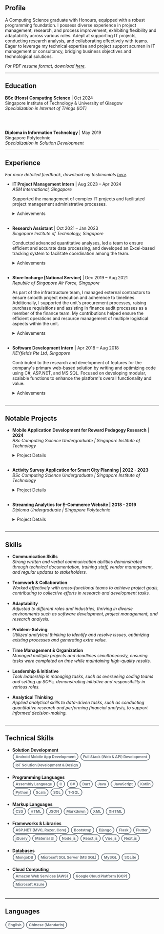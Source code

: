 ## Profile
A Computing Science graduate with Honours, equipped with a robust programming foundation. I possess diverse experience in project management, research, and process improvement, exhibiting flexibility and adaptability across various roles. Adept at supporting IT projects, conducting research analysis, and collaborating effectively with teams. Eager to leverage my technical expertise and project support acumen in IT management or consultancy, bridging business objectives and technological solutions.

*For PDF resume format, download [here](./assets/files/KohDingYuan_Resume.pdf).*

<style>
	.pill-badge {
		margin: 0.1em 0.1em;
		display: inline-block;
		padding: 0.25em 0.6em;
		font-size: 0.75rem;
		font-weight: 700;
		border-radius: 5rem;
		text-align: center;
		vertical-align: baseline;
		white-space: nowrap;
		color: #fff;
		background-color: #6c757d;
	}

	.pill-badge-outline {
		margin: 0.1em 0.1em;
		display: inline-block;
		padding: 0.25em 0.6em;
		font-size: 0.75rem;
		font-weight: 700;
		border-radius: 5rem;
		text-align: center;
		vertical-align: baseline;
		white-space: nowrap;
		color: #6c757d;
		border: 2px solid #6c757d;
		background-color: transparent;
	}
</style>

---

## Education
**BSc (Hons) Computing Science** | Oct 2024  
  Singapore Institute of Technology & University of Glasgow  
  *Specialization in Internet of Things (IOT)*

<br><br>

**Diploma in Information Technology** | May 2019  
  Singapore Polytechnic  
  *Specialization in Solution Development*

---

## Experience

*For more detailed feedback, download my testimonials [here](./assets/files/KohDingYuan_Testimonials.pdf).*

- **IT Project Management Intern** | Aug 2023 – Apr 2024  
  *ASM International, Singapore*  

  Supported the management of complex IT projects and facilitated project management administrative processes.  

  <details>
    <summary>Achievements</summary>

    <strong>Project Panaya</strong>
	<ul>
	  <li>Coordinated with Panaya's support team to ensure a smooth onboarding process for the company's adoption of Panaya's SAP Testing solution.</li>
	  <li>Standardised internal processes and developed documentation to streamline the integration and usage of Panaya's solution within the company.</li>
	  <li>Provided technical support for the implementation of Panaya's solution.</li>
	  <li>Conducted staff training sessions for Panaya’s SAP Testing.</li>
	</ul>

    <strong>Project Variant Configurator (VC) Phase 2</strong>
	<ul>
	  <li>Supported the System Integration Test, User Acceptance Test, and Go-Live phases, ensuring seamless onsite collaboration.</li>
	  <li>Documented handover processes to facilitate knowledge transfer.</li>
	  <li>Created and migrated test cases from existing systems and user requirements to Panaya's SAP Testing solution.</li>
	</ul>

    <strong>Project TRANS4M</strong>
	<ul>
	  <li>Assisted with administrative tasks and logistics management.</li>
	  <li>Documented handover processes to support project transition.</li>
	  <li>Supported the migration of test cases from existing systems and user requirements to Panaya's SAP Testing solution.</li>
	</ul>
  </details><br>

- **Research Assistant** | Oct 2021 – Jan 2023  
  *Singapore Institute of Technology, Singapore*

  Conducted advanced quantitative analyses, led a team to ensure efficient and accurate data processing, and developed an Excel-based tracking system to facilitate coordination among the team.

  <details>
    <summary>Achievements</summary>

    <strong>Project Blended Design and Critical Thinking</strong>
    <ul>
      <li>Assisted in a large-scale SIT ALIGN funded project aimed at developing critical thinking skills in undergraduates across multiple programmes in SIT.</li>
      <li>Performed lesson observations and conducted comprehensive literature reviews.</li>
      <li>Encoded data from lesson observations for subsequent processing and analysis.</li>
    </ul>
  </details><br>

- **Store Incharge [National Service]** | Dec 2019 – Aug 2021  
  *Republic of Singapore Air Force, Singapore*

  As part of the infrastructure team, I managed external contractors to ensure smooth project execution and adherence to timelines. Additionally, I supported the unit's procurement processes, raising purchase requisitions and assisting in finance audit processes as a member of the finance team. My contributions helped ensure the efficient operations and resource management of multiple logistical aspects within the unit.

  <details>
    <summary>Achievements</summary>
  
    <strong>Budget Planning</strong>
    <ul>
      <li>Assisted in annual budget planning by analyzing three years of expense data to improve forecasting accuracy for the FY21/22 budget.</li>
      <li>Leveraged historical data and quarter-on-quarter analysis to forecast budgets amid the COVID-19 transition period.</li>
      <li>Applied manual analysis methods, including linear regression and moving averages, to identify financial trends and improve budget accuracy.</li>
      <li>Enhanced forecasting precision by breaking down expenses into subcategories and analyzing each independently.</li>
    </ul>
  
    <strong>Infrastructural Improvements</strong>
    <ul>
      <li>Prepared clearance forms to facilitate contractor work, ensuring compliance with regulations and streamlining workflows.</li>
      <li>Oversaw contractors and tracked major infrastructure projects such as anti-slip tile installations, energy-efficient LED upgrades, and comprehensive toilet renovations.</li>
      <li>Coordinated routine contractor services like tank inspections and pest control, ensuring adherence to schedules and quality standards.</li>
    </ul>
  
    <strong>National Day Parade 2020</strong>
    <ul>
      <li>Contributed to the management of bus dispatching for parade participants, ensuring timely and efficient transport.</li>
      <li>Identified communication gaps and logistical inefficiencies during the event, leading to process improvements.</li>
      <li>Developed a Telegram chatbot to streamline on-site communication, enabling real-time access to relevant data and improving information availability.</li>
      <li>Enhanced the efficiency and accuracy of logistics coordination, resulting in smoother operations and setting a new communication standard for large-scale events.</li>
    </ul>
  </details><br>

- **Software Development Intern** | Apr 2018 – Aug 2018  
  *KEYfields Pte Ltd, Singapore*  

  Contributed to the research and development of features for the company's primary web-based solution by writing and optimizing code using C#, ASP.NET, and MS SQL. Focused on developing modular, scalable functions to enhance the platform's overall functionality and value.

  <details>
    <summary>Achievements</summary>
  
    <strong>Route Optimization Algorithm</strong>
    <ul>
      <li>Developed a route optimization algorithm leveraging Dijkstra's Algorithm and the Google Maps API's live data, addressing a critical client need and   enhancing the company's offerings.</li>
      <li>The algorithm incorporated route planning and optimization features to solve the Travelling Salesman Problem, improving service capabilities and   efficiency.</li>
      <li>The solution helped retain a client who was considering switching to a competitor due to the lack of such features, boosting client satisfaction and   long-term business retention.</li>
    </ul>
  
    <strong>National Trade Platform (NTP)</strong>
    <ul>
      <li>Developed API functions and data transformation processes with Singapore Customs and Accenture to integrate the company's solution with the National   Trade Platform.</li>
      <li>The integration ensured the solution met regulatory requirements, enabling clients to access government services and remain compliant.</li>
      <li>The NTP integration improved the company's competitiveness by offering government-compliant services, increasing the platform's value and appeal to   clients requiring such services.</li>
    </ul>

    <strong>Brute Force Attack Detection</strong>
    <ul>
      <li>Discovered a significant performance drop in the company's SQL server and investigated the database logs, identifying unusual activity from an IP   address in a country without registered clients.</li>
      <li>Recognized this anomaly as a potential brute force attack, promptly reporting the findings and recommending actions to improve database security.</li>
      <li>The recommendations resulted in measures taken to enhance protection against attacks, ensuring data security.</li>
    </ul>
  
    <strong>Backup Checker</strong>
    <ul>
      <li>Developed a console app to automate backup file monitoring and anomaly detection, streamlining the identification of discrepancies and improving data   integrity management.</li>
    </ul>
  
    <strong>Memory Leak Identification</strong>
    <ul>
      <li>Assisted in identifying and resolving a misdiagnosed memory shortage issue by hypothesizing a memory leak, rather than the lack of memory.</li>
      <li>Investigated and identified multiple unclosed database connections due to poor coding practices, which were fixed, improving system performance and   saving unnecessary hardware upgrades.</li>
    </ul>
  </details><br>

---

## Notable Projects

- **Mobile Application Development for Reward Pedagogy Research | 2024**  
  *BSc Computing Science Undergraduate | Singapore Institute of Technology*  
  <details>
    <summary>Project Details</summary>
	<br>

    <strong>Client</strong>: Prof. Peter C Y Yau (University of Glasgow)

    <img src="./assets/images/uni_capstone_interface.png" alt="Uni Capstone Front End Interface" />

    <p>Developed a comprehensive full-stack mobile application independently to support reward-based systems in education, aimed at boosting student motivation and engagement. The solution features dedicated portals for teachers, parents, and students, enabling task and reward management using stars, hearts, and diamonds. Parents can assign tasks and rewards, while children track progress and redeem rewards, fostering an engaging and interactive learning environment.<br><br>Built using React Native or Flutter, the app provides a seamless user experience, supported by a robust and scalable backend, showcasing the versatility and technical expertise applied in every aspect of the project.</p>
    
	<details>
	  <summary>Technical Details</summary>
	  <br>

      <h3>Tech Stack</h3>
      <ul>
	    <li><strong>Front End (Android Mobile)</strong>: Flutter, Dart, Material UI</li>
	    <li><strong>Back End (API Server)</strong>: Django, Python</li>
	    <li><strong>Database</strong>: MySQL</li>
	  </ul>

      <h3>Solution Architecture</h3>

	  <img src="./assets/images/uni_capstone_arch.png" alt="Uni Capstone Architecture Design" />
	  <img src="./assets/images/uni_capstone_arch_indepth.png" alt="Uni Capstone Architecture Design Indepth" />

      <br>
      <p>The architecture uses a REST API for clear separation of concerns and modularity, essential for scalable and maintainable application development. The mobile app frontend is created with Flutter, while the backend API server is built using Django. This design enables independent operation of the frontend and backend, making updates and maintenance easier. Django functions solely as an API server handling requests and responses.<br><br>This improves the system's effectiveness by offloading data processing and business logic to the backend. The backend server interacts with a MySQL database, serving as the centralized data storage for the application. Using RESTful APIs ensures that communication between the frontend and backend is stateless, standardized, and easily scalable, enabling seamless handling of high loads and multiple client requests.<br><br>This architectural design supports flexibility by allowing independent development and scaling of the frontend while maintaining consistent and efficient communication through RESTful APIs.</p>
    </details>
  </details><br>

- **Activity Survey Application for Smart City Planning | 2022 - 2023**  
  *BSc Computing Science Undergraduate | Singapore Institute of Technology*  
  <details>
    <summary>Project Details</summary>
  
    <strong>Client</strong>: Nippon Koei Co., Ltd.
  
    <img src="./assets/images/uni_teamproj_mobile.png" alt="Uni Team Project Front End Interface" />
    <img src="./assets/images/uni_teamproj_dashboard.png" alt="Uni Team Project Back End Interface" />

    <p>For this project, I was responsible for the technical leadership of a 10-person team in the development of a cross-platform mobile application intended to simplify the travel survey process, aligned with the requirements specified by our client, Nippon Koei Co., Ltd. The mobile application was designed to collect GPS and Bluetooth connection logs, facilitating more convenient data sharing by respondents through a web-based questionnaire. By replacing the traditional door-to-door survey method, our solution enables more accurate and efficient data collection.<br><br>I also oversaw the integration of a web-based dashboard that allows administrators to manage surveys, accounts, and conduct data analysis. This dashboard interfaces with the mobile application via a Web API and supports cloud-based data storage. The project's ultimate objective was to streamline the travel survey process, enhance the user experience, and contribute valuable data to support urban redevelopment and transportation improvement initiatives.</p>

    <details>
	  <summary>Technical Details</summary>

      <h3>Tech Stack</h3>
	  <ul>
	    <li><strong>Front End (Mobile)</strong>: React Native, Node.js</li>
	    <li><strong>Front End (Dashboard)</strong>: React.js, Node.js</li>
	    <li><strong>Back End (API Server)</strong>: C#, ASP.Net</li>
	    <li><strong>Database</strong>: MS SQL</li>
	  </ul>

      <h3>Solution Architecture</h3>
	  <img src="./assets/images/uni_teamproj_arch.png" alt="Uni Team Project Architecture Design" />
      <br>

      <p>The solution architecture integrates a mobile application, a web-based dashboard, and a backend database to streamline the travel survey process. The mobile app enables users to track travel data via GPS, complete dynamically generated surveys, and store local data temporarily for offline access. It also includes features like reward points redemption to incentivize participation.<br><br>The web dashboard provides staff with tools for data analysis, survey and account management, and a geographical information display. It serves as the interface between the mobile app and the backend, hosting APIs for seamless data transmission. The backend database, hosted on AWS using Amazon RDS and Microsoft SQL Server, securely stores and organizes collected user data, ensuring administrators can maintain and manage the system effectively.</p>
    </details>
  </details><br>

- **Streaming Analytics for E-Commerce Website | 2018 - 2019**  
  *Diploma Undergraduate | Singapore Polytechnic*  
  <details>
    <summary>Project Details</summary>
  
    <strong>Client</strong>: Singapore Polytechnic
    
    <img src="./assets/images/poly_fyp_arch.png" alt="Poly SDP Architecture Design" />
  
    <h3>Tech Stack</h3>
    <ul>
      <li>Scala, MySQL, Wordpress</li>
    </ul>
  	
    <p>Development of a real-time machine learning algorithm tailored for streaming analytics in an e-commerce context. The project focused on capturing live user inputs from the website to train a recommendation model using the Alternating Least Squares (ALS) method. This approach enabled the system to dynamically identify and suggest relevant products to users based on their behavior and preferences.<br><br>My primary responsibility was writing the code for the machine learning algorithm, ensuring its efficiency and seamless integration into the live environment.</p>
  </details><br>

---

## Skills
- **Communication Skills**<br>
  *Strong written and verbal communication abilities demonstrated through technical documentation, training staff, vendor management, and regular updates to stakeholders.*
  <br><br>
- **Teamwork & Collaboration**<br>
  *Worked effectively with cross-functional teams to achieve project goals, contributing to collective efforts in research and development tasks.*
  <br><br>
- **Adaptability**<br>
  *Adjusted to different roles and industries, thriving in diverse environments such as software development, project management, and research analysis.*
  <br><br>
- **Problem-Solving**<br>
  *Utilized analytical thinking to identify and resolve issues, optimizing existing processes and generating extra value.*
  <br><br>
- **Time Management & Organization**<br>
  *Managed multiple projects and deadlines simultaneously, ensuring tasks were completed on time while maintaining high-quality results.*
  <br><br>
- **Leadership & Initiative**<br>
  *Took leadership in managing tasks, such as overseeing coding teams and setting up SOPs, demonstrating initiative and responsibility in various roles.*
  <br><br>
- **Analytical Thinking**<br>
  *Applied analytical skills to data-driven tasks, such as conducting quantitative research and performing financial analysis, to support informed decision-making.*
  <br><br>

---

## Technical Skills
- **Solution Development** <br>
  <span class="pill-badge-outline">Android Mobile App Development</span>
  <span class="pill-badge-outline">Full Stack (Web & API) Development</span>
  <span class="pill-badge-outline">IoT Solution Development & Design </span>
  <br><br>
- **Programming Languages**<br>
  <span class="pill-badge-outline">Assembly Language</span>
  <span class="pill-badge-outline">C</span>
  <span class="pill-badge-outline">C#</span>
  <span class="pill-badge-outline">Dart</span>
  <span class="pill-badge-outline">Java</span>
  <span class="pill-badge-outline">JavaScript</span>
  <span class="pill-badge-outline">Kotlin</span>
  <span class="pill-badge-outline">Python</span>
  <span class="pill-badge-outline">Scala</span>
  <span class="pill-badge-outline">SQL</span>
  <span class="pill-badge-outline">T-SQL</span>
  <br><br>
- **Markup Languages**<br>
  <span class="pill-badge-outline">CSS</span>
  <span class="pill-badge-outline">HTML</span>
  <span class="pill-badge-outline">JSON</span>
  <span class="pill-badge-outline">Markdown</span>
  <span class="pill-badge-outline">XML</span>
  <span class="pill-badge-outline">XHTML</span>
  <br><br>
- **Frameworks & Libraries**<br>
  <span class="pill-badge-outline">ASP.NET (MVC, Razor, Core)</span>
  <span class="pill-badge-outline">Bootstrap</span>
  <span class="pill-badge-outline">Django</span>
  <span class="pill-badge-outline">Flask</span>
  <span class="pill-badge-outline">Flutter</span>
  <span class="pill-badge-outline">jQuery</span>
  <span class="pill-badge-outline">Material UI</span>
  <span class="pill-badge-outline">Node.js</span>
  <span class="pill-badge-outline">React.js</span>
  <span class="pill-badge-outline">Vue.js</span>
  <span class="pill-badge-outline">Next.js</span>
  <br><br>
- **Databases**<br>
  <span class="pill-badge-outline">MongoDB</span>
  <span class="pill-badge-outline">Microsoft SQL Server (MS SQL)</span>
  <span class="pill-badge-outline">MySQL</span>
  <span class="pill-badge-outline">SQLite</span>
  <br><br>
- **Cloud Computing**<br>
  <span class="pill-badge-outline">Amazon Web Services (AWS)</span>
  <span class="pill-badge-outline">Google Cloud Platform (GCP)</span>
  <span class="pill-badge-outline">Microsoft Azure</span>
  <br><br>

---

## Languages
<span class="pill-badge-outline">English</span>
<span class="pill-badge-outline">Chinese (Mandarin)</span>